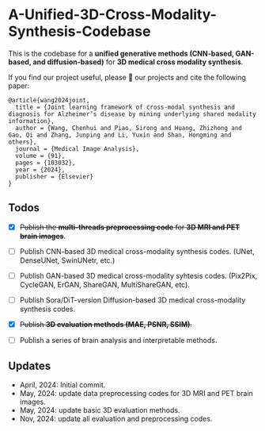 # A-Unified-3D-Cross-Modality-Synthesis-Codebase
This is the codebase for a **unified generative methods (CNN-based, GAN-based, and diffusion-based)** for **3D medical cross modality synthesis**. 

If you find our project useful, please 🌟 our projects and cite the following paper:

```
@article{wang2024joint,
  title = {Joint learning framework of cross-modal synthesis and diagnosis for Alzheimer’s disease by mining underlying shared modality information},
  author = {Wang, Chenhui and Piao, Sirong and Huang, Zhizhong and Gao, Qi and Zhang, Junping and Li, Yuxin and Shan, Hongming and others},
  journal = {Medical Image Analysis},
  volume = {91},
  pages = {103032},
  year = {2024},
  publisher = {Elsevier}
}
```


## Todos
* [X] ~~Publish the **multi-threads preprocessing code** for **3D MRI and PET brain images**~~.
* [ ] Publish CNN-based 3D medical cross-modality synthesis codes. (UNet, DenseUNet, SwinUNetr, etc.)
* [ ] Publish GAN-based 3D medical cross-modality syhtesis codes. (Pix2Pix, CycleGAN, ErGAN, ShareGAN, MultiShareGAN, etc).
* [ ] Publish Sora/DiT-version Diffusion-based 3D medical cross-modality synthesis codes.
* [X] ~~Publish **3D evaluation methods (MAE, PSNR, SSIM)**.~~
* [ ] Publish a series of brain analysis and interpretable methods.


## Updates
* April, 2024: Initial commit.
* May, 2024: update data preprocessing codes for 3D MRI and PET brain images.
* May, 2024: update basic 3D evaluation methods.
* Nov, 2024: update all evaluation and preprocessing codes.
